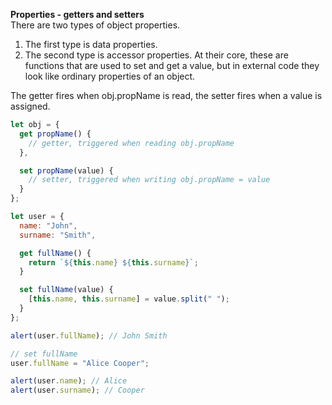 **Properties - getters and setters**  
There are two types of object properties.

1) The first type is data properties.
2) The second type is accessor properties. At their core, these are functions that are used to set and get a value, but in external code they look like ordinary properties of an object.

The getter fires when obj.propName is read, the setter fires when a value is assigned.
```js
let obj = {
  get propName() {
    // getter, triggered when reading obj.propName
  },

  set propName(value) {
    // setter, triggered when writing obj.propName = value
  }
};
```

```js
let user = {
  name: "John",
  surname: "Smith",

  get fullName() {
    return `${this.name} ${this.surname}`;
  }

  set fullName(value) {
    [this.name, this.surname] = value.split(" ");
  }
};

alert(user.fullName); // John Smith

// set fullName 
user.fullName = "Alice Cooper";

alert(user.name); // Alice
alert(user.surname); // Cooper
```